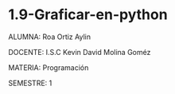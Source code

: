 # 1.9-Graficar-en-python

ALUMNA: Roa Ortiz Aylin

DOCENTE: I.S.C Kevin David Molina Goméz

MATERIA: Programación

SEMESTRE: 1

